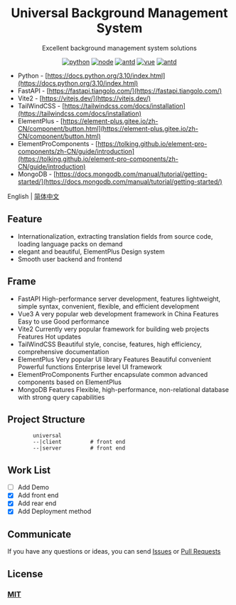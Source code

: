 <div align="center"><h1>Universal Background Management System</h1></div>

<div align="center">

Excellent background management system solutions

[![python](https://img.shields.io/badge/python-3.10-blue.svg?style=flat-square)]()
[![node](https://img.shields.io/badge/node-16.14.0-orange.svg?style=flat-square)]()
[![antd](https://img.shields.io/badge/antd-3.x-brightgreen.svg?style=flat-square)](https://2x.antdv.com/docs/vue/introduce)
[![vue](https://img.shields.io/badge/vue-3.x-orange.svg?style=flat-square)](https://2x.antdv.com/docs/vue/introduce)
[![antd](https://img.shields.io/badge/vite-2.x-orange.svg?style=flat-square)](https://2x.antdv.com/docs/vue/introduce)

</div>

- Python - [https://docs.python.org/3.10/index.html](https://docs.python.org/3.10/index.html)
- FastAPI - [https://fastapi.tiangolo.com/](https://fastapi.tiangolo.com/)
- Vite2 - [https://vitejs.dev/](https://vitejs.dev/)
- TailWindCSS - [https://tailwindcss.com/docs/installation](https://tailwindcss.com/docs/installation)
- ElementPlus - [https://element-plus.gitee.io/zh-CN/component/button.html](https://element-plus.gitee.io/zh-CN/component/button.html)
- ElementProComponents  - [https://tolking.github.io/element-pro-components/zh-CN/guide/introduction](https://tolking.github.io/element-pro-components/zh-CN/guide/introduction)
- MongoDB - [https://docs.mongodb.com/manual/tutorial/getting-started/](https://docs.mongodb.com/manual/tutorial/getting-started/)

 
English | [简体中文](./README-zh_CN.md)

## Feature

- Internationalization, extracting translation fields from source code, loading language packs on demand
- elegant and beautiful, ElementPlus Design system
- Smooth user backend and frontend

## Frame

 - FastAPI High-performance server development, features lightweight, simple syntax, convenient, flexible, and efficient development
 - Vue3 A very popular web development framework in China Features Easy to use Good performance
 - Vite2 Currently very popular framework for building web projects Features Hot updates
 - TailWindCSS Beautiful style, concise, features, high efficiency, comprehensive documentation
 - ElementPlus Very popular UI library Features Beautiful convenient Powerful functions Enterprise level UI framework
 - ElementProComponents Further encapsulate common advanced components based on ElementPlus
 - MongoDB Features Flexible, high-performance, non-relational database with strong query capabilities
 
## Project Structure  

```
        universal  
        --|client         # front end
        --|server         # front end
```

## Work List

- [ ] Add Demo
- [x] Add front end
- [x] Add rear end
- [x] Add Deployment method

## Communicate

If you have any questions or ideas, you can send [Issues]() or [Pull Requests]()

## License

### [MIT](https://opensource.org/licenses/MIT)